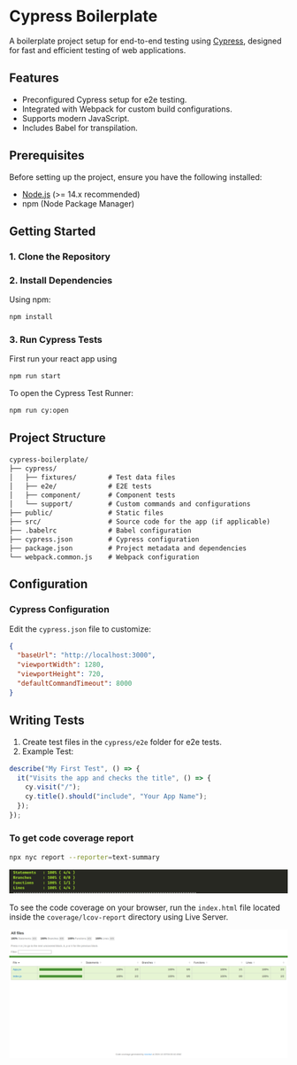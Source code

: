 # Cypress Boilerplate

A boilerplate project setup for end-to-end testing using [Cypress](https://www.cypress.io/), designed for fast and efficient testing of web applications.

## Features

- Preconfigured Cypress setup for e2e testing.
- Integrated with Webpack for custom build configurations.
- Supports modern JavaScript.
- Includes Babel for transpilation.

## Prerequisites

Before setting up the project, ensure you have the following installed:

- [Node.js](https://nodejs.org/) (>= 14.x recommended)
- npm (Node Package Manager)

## Getting Started

### 1. Clone the Repository

### 2. Install Dependencies

Using npm:

```bash
npm install
```

### 3. Run Cypress Tests

First run your react app using

```bash
npm run start
```

To open the Cypress Test Runner:

```bash
npm run cy:open
```

## Project Structure

```plaintext
cypress-boilerplate/
├── cypress/
│   ├── fixtures/        # Test data files
│   ├── e2e/             # E2E tests
│   ├── component/       # Component tests
│   └── support/         # Custom commands and configurations
├── public/              # Static files
├── src/                 # Source code for the app (if applicable)
├── .babelrc             # Babel configuration
├── cypress.json         # Cypress configuration
├── package.json         # Project metadata and dependencies
└── webpack.common.js    # Webpack configuration
```

## Configuration

### Cypress Configuration

Edit the `cypress.json` file to customize:

```json
{
  "baseUrl": "http://localhost:3000",
  "viewportWidth": 1280,
  "viewportHeight": 720,
  "defaultCommandTimeout": 8000
}
```

## Writing Tests

1. Create test files in the `cypress/e2e` folder for e2e tests.
2. Example Test:

```javascript
describe("My First Test", () => {
  it("Visits the app and checks the title", () => {
    cy.visit("/");
    cy.title().should("include", "Your App Name");
  });
});
```

### To get code coverage report

```bash
npx nyc report --reporter=text-summary
```

![Coverage summary](./src/assets/coverage.png)

To see the code coverage on your browser, run the `index.html` file located inside the `coverage/lcov-report` directory using Live Server.

![Coverage summary in UI ](./src/assets/uiCoverage.png)
